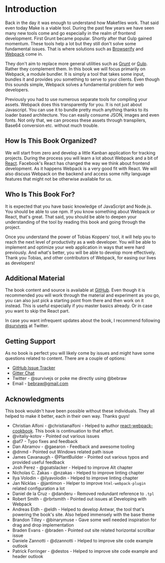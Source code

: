 # Introduction

Back in the day it was enough to understand how Makefiles work. That said even today Make is a viable tool. During the past few years we have seen many new tools come and go especially in the realm of frontend development. First Grunt became popular. Shortly after that Gulp gained momentum. These tools help a lot but they still don't solve some fundamental issues. That is where solutions such as [Browserify](http://browserify.org/) and [Webpack](https://webpack.github.io/) come in.

They don't aim to replace more general utilities such as [Grunt](http://gruntjs.com/) or [Gulp](http://gulpjs.com/). Rather they complement them. In this book we will focus primarily on Webpack, a module bundler. It is simply a tool that takes some input, bundles it and provides you something to serve to your clients. Even though this sounds simple, Webpack solves a fundamental problem for web developers.

Previously you had to use numerous separate tools for compiling your assets. Webpack does this transparently for you. It is not just about Javascript. You can use it to bundle pretty much anything thanks to its loader based architecture. You can easily consume JSON, images and even fonts. Not only that, we can process these assets through transpilers, Base64 conversion etc. without much trouble.

## How Is This Book Organized?

We will start from zero and develop a little Kanban application for tracking projects. During the process you will learn a lot about Webpack and a bit of [React](https://facebook.github.io/react/). Facebook's React has changed the way we think about frontend development. As it happens Webpack is a very good fit with React. We will also discuss Webpack on the backend and access some nifty language features that might not be otherwise available for us.

## Who Is This Book For?

It is expected that you have basic knowledge of JavaScript and Node.js. You should be able to use npm. If you know something about Webpack or React, that's great. That said, you should be able to deepen your understanding of the tool by reading this book and going through the project.

Once you understand the power of Tobias Koppers' tool, it will help you to reach the next level of productivity as a web developer. You will be able to implement and optimize your web application in ways that were hard previously. And what's better, you will be able to develop more effectively. Thank you Tobias, and other contributors of Webpack, for easing our lives as developers!

## Additional Material

The book content and source is available at [GitHub](https://github.com/survivejs/webpack_react). Even though it is recommended you will work through the material and experiment as you go, you can also just pick a starting point from there and then work on it instead. This is useful especially if you master basics already. Or in case you want to skip the React part.

In case you want infrequent updates about the book, I recommend following [@survivejs](https://twitter.com/survivejs) at Twitter.

## Getting Support

As no book is perfect you will likely come by issues and might have some questions related to content. There are a couple of options:

* [GitHub Issue Tracker](https://github.com/survivejs/webpack_react/issues)
* [Gitter Chat](https://gitter.im/survivejs/webpack_react)
* Twitter - @survivejs or poke me directly using @bebraw
* Email - bebraw@gmail.com

## Acknowledgments

This book wouldn't have been possible without these individuals. They all helped to make it better, each in their own way. Thanks guys!

* Christian Alfoni - @christianalfoni - Helped to author [react-webpack-cookbook](https://github.com/christianalfoni/react-webpack-cookbook). This book is continuation to that effort.
* @vitaliy-kotov - Pointed out various issues
* @af7 - Typo fixes and feedback
* Dan Abramov - @gaearon - Feedback and awesome tooling
* @dnmd - Pointed out Windows related path issue
* James Cavanaugh - @PlantBuilder - Pointed out various typos and provided useful feedback
* Josh Perez - @goatslacker - Helped to improve Alt chapter
* Nicholas C. Zakas - @nzakas - Helped to improve linting chapter
* Ilya Volodin - @ilyavolodin - Helped to improve linting chapter
* Jan Nicklas - @jantimon - Helper to improve `html-webpack-plugin` related configuration a lot
* Daniel de la Cruz - @danderu - Removed redundant reference to `.tpl`
* Robert Smith - @rbrtsmith - Pointed out issues at Developing with Webpack
* Andreas Eldh - @eldh - Helped to develop Antwar, the tool that's powering the book's site. Also helped immensely with the base theme
* Brandon Tilley - @binarymuse - Gave some well needed inspiration for drag and drop implementation
* Braden Evans - @braden - Pointed out site related horizontal scrollbar issue
* Daniele Zannotti - @dzannotti - Helped to improve site code example outlook
* Patrick Forringer - @destos - Helped to improve site code example and header outlook
